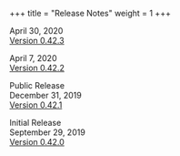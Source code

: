 +++
title = "Release Notes"
weight = 1
+++

April 30, 2020<br>
[Version 0.42.3](ver_0_42_3)

April 7, 2020<br>
[Version 0.42.2](ver_0_42_2)

Public Release<br>
December 31, 2019<br>
[Version 0.42.1](ver_0_42_1)

Initial Release<br>
September 29, 2019<br>
[Version 0.42.0](ver_0_42_0)
